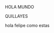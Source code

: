 <html>
<head>
</head>
<body>
<p>HOLA MUNDO</p>
<textera>QUILLAYES</textera>

<p>hola felipe como estas </p>
</body>
</html>
